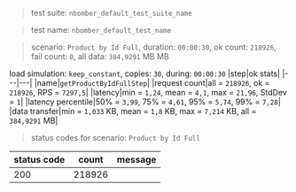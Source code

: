 > test suite: `nbomber_default_test_suite_name`

> test name: `nbomber_default_test_name`

> scenario: `Product by Id Full`, duration: `00:00:30`, ok count: `218926`, fail count: `0`, all data: `384,9291` MB MB

load simulation: `keep_constant`, copies: `30`, during: `00:00:30`
|step|ok stats|
|---|---|
|name|`getProductByIdFullStep`|
|request count|all = `218926`, ok = `218926`, RPS = `7297,5`|
|latency|min = `1,24`, mean = `4,1`, max = `21,96`, StdDev = `1`|
|latency percentile|50% = `3,99`, 75% = `4,61`, 95% = `5,74`, 99% = `7,28`|
|data transfer|min = `1,033` KB, mean = `1,8` KB, max = `7,214` KB, all = `384,9291` MB|
> status codes for scenario: `Product by Id Full`

|status code|count|message|
|---|---|---|
|200|218926||

